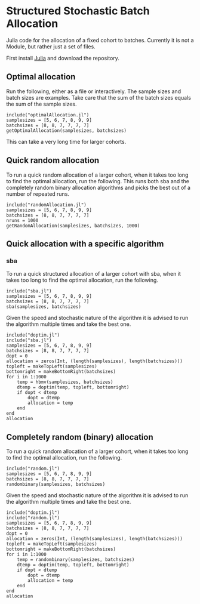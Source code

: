 # Structured Stochastic Batch Allocation

Julia code for the allocation of a fixed cohort to batches.
Currently it is not a Module, but rather just a set of files.

First install [Julia](https://julialang.org) and download the repository.

## Optimal allocation
Run the following, either as a file or interactively.
The sample sizes and batch sizes are examples.
Take care that the sum of the batch sizes equals the sum of the sample sizes.

    include("optimalAllocation.jl")
    samplesizes = [5, 6, 7, 8, 9, 9]
    batchsizes = [8, 8, 7, 7, 7, 7]
    getOptimalAllocation(samplesizes, batchsizes)

This can take a very long time for larger cohorts.

## Quick random allocation
To run a quick random allocation of a larger cohort, when it takes too long to find the optimal allocation, run the following.
This runs both sba and the completely random binary allocation algorithms and picks the best out of a number of repeated runs.

    include("randomAllocation.jl")
    samplesizes = [5, 6, 7, 8, 9, 9]
    batchsizes = [8, 8, 7, 7, 7, 7]
    nruns = 1000
    getRandomAllocation(samplesizes, batchsizes, 1000)


## Quick allocation with a specific algorithm

### sba
To run a quick structured allocation of a larger cohort with sba, when it takes too long to find the optimal allocation, run the following.

    include("sba.jl")
    samplesizes = [5, 6, 7, 8, 9, 9]
    batchsizes = [8, 8, 7, 7, 7, 7]
    sba(samplesizes, batchsizes)

Given the speed and stochastic nature of the algorithm it is advised to run the algorithm multiple times and take the best one.

    include("doptim.jl")
    include("sba.jl")
    samplesizes = [5, 6, 7, 8, 9, 9]
    batchsizes = [8, 8, 7, 7, 7, 7]
    dopt = 0
    allocation = zeros(Int, (length(samplesizes), length(batchsizes)))
    topleft = makeTopLeft(samplesizes)
    bottomright = makeBottomRight(batchsizes)
    for i in 1:1000
        temp = hbmv(samplesizes, batchsizes)
        dtemp = doptim(temp, topleft, bottomright)
        if dopt < dtemp
            dopt = dtemp
            allocation = temp
        end
    end
    allocation

## Completely random (binary) allocation
To run a quick random allocation of a larger cohort, when it takes too long to find the optimal allocation, run the following.

    include("random.jl")
    samplesizes = [5, 6, 7, 8, 9, 9]
    batchsizes = [8, 8, 7, 7, 7, 7]
    randombinary(samplesizes, batchsizes)

Given the speed and stochastic nature of the algorithm it is advised to run the algorithm multiple times and take the best one.

    include("doptim.jl")
    include("random.jl")
    samplesizes = [5, 6, 7, 8, 9, 9]
    batchsizes = [8, 8, 7, 7, 7, 7]
    dopt = 0
    allocation = zeros(Int, (length(samplesizes), length(batchsizes)))
    topleft = makeTopLeft(samplesizes)
    bottomright = makeBottomRight(batchsizes)
    for i in 1:1000
        temp = randombinary(samplesizes, batchsizes)
        dtemp = doptim(temp, topleft, bottomright)
        if dopt < dtemp
            dopt = dtemp
            allocation = temp
        end
    end
    allocation
